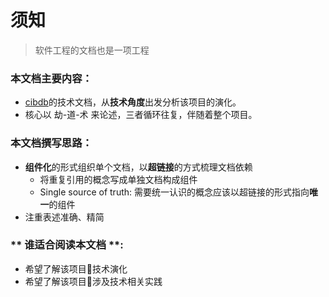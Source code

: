 # 须知

> 软件工程的文档也是一项工程

### 本文档主要内容：
- [cibdb](README.md)的技术文档，从**技术角度**出发分析该项目的演化。
- 核心以 劫-道-术 来论述，三者循环往复，伴随着整个项目。

### 本文档撰写思路：
- **组件化**的形式组织单个文档，以**超链接**的方式梳理文档依赖
  -  将重复引用的概念写成单独文档构成组件
  -  Single source of truth: 需要统一认识的概念应该以超链接的形式指向**唯一**的组件
- 注重表述准确、精简


### ** 谁适合阅读本文档 **:
   - 希望了解该项目技术演化
   - 希望了解该项目涉及技术相关实践